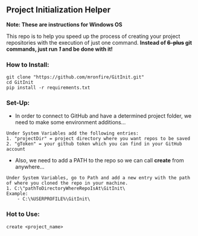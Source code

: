 ## Project Initialization Helper

**Note: These are instructions for Windows OS**

This repo is to help you speed up the process of creating your project repositories with the execution of just one command.
**Instead of ~~6-plus~~ git commands, just run *1* and be done with it!** 

### How to Install:
```
git clone "https://github.com/mronfire/GitInit.git"
cd GitInit
pip install -r requirements.txt
```

### Set-Up:
- In order to connect to GitHub and have a determined project folder, we need to make some environment additions...
```
Under System Variables add the following entries:
1. "projectDir" = project directory where you want repos to be saved
2. "gToken" = your github token which you can find in your GitHub account
```
- Also, we need to add a PATH to the repo so we can call **create** from anywhere...
```
Under System Variables, go to Path and add a new entry with the path of where you cloned the repo in your machine.
1. C:\"pathToDirectoryWhereRepoIsAt\GitInit\
Example:
    - C:\%USERPROFILE%\GitInit\
```

### Hot to Use:
```
create <project_name>
```
